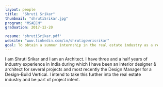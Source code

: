 ```yaml
---
layout: people
title:  "Shruti Srikar"
thumbnail: "shrutiSrikar.jpg"
program: "MSAECM"
graduation: 2017-12-20

resume: "shrutiSrikar.pdf"
website: "www.linkedin.com/in/shrutigowrisrikar"
goal: To obtain a summer internship in the real estate industry as a real estate design and development executive.
---
```


I am Shruti Srikar and I am an Architect. I have three and a half years of industry experience in India during which I have been an interior designer & architect for several projects and most recently the Design Manager for a Design-Build Vertical. I intend to take this further into the real estate industry and be part of project intent.
